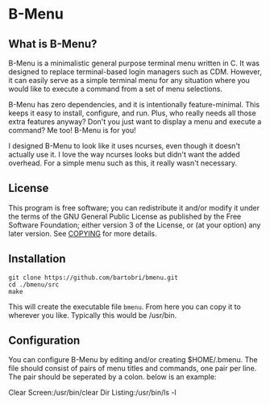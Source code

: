 B-Menu
======

What is B-Menu?
---------------

B-Menu is a minimalistic general purpose terminal menu written in C. It was designed to replace
terminal-based login managers such as CDM. However, it can easily serve as a simple terminal menu for
any situation where you would like to execute a command from a set of menu selections.

B-Menu has zero dependencies, and it is intentionally feature-minimal. This keeps it easy to install, 
configure, and run. Plus, who really needs all those extra features anyway? Don't you just want to display
a menu and execute a command? Me too! B-Menu is for you!

I designed B-Menu to look like it uses ncurses, even though it doesn't actually use it. I love the
way ncurses looks but didn't want the added overhead. For a simple menu such as this, it really wasn't
necessary.

License
-------

This program is free software; you can redistribute it and/or modify it under the terms of the GNU 
General Public License as published by the Free Software Foundation; either version 3 of the License,
or (at your option) any later version.  See [COPYING](COPYING) for more details.

Installation
------------
```
git clone https://github.com/bartobri/bmenu.git
cd ./bmenu/src
make
```

This will create the executable file `bmenu`. From here you can copy it to wherever you like. Typically
this would be /usr/bin.

Configuration
-------------

You can configure B-Menu by editing and/or creating $HOME/.bmenu. The file should consist of pairs of
menu titles and commands, one pair per line. The pair should be seperated by a colon. below is an example:

Clear Screen:/usr/bin/clear
Dir Listing:/usr/bin/ls -l
